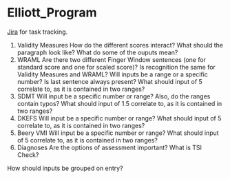 # Elliott_Program

[Jira](https://neuro-report.atlassian.net/jira/software/projects/KAN/boards/1?atlOrigin=eyJpIjoiZmJhNGE0ZWVmZGMxNDQxZDg2MDEwYWFkMTA1NjFmZmYiLCJwIjoiaiJ9) for task tracking.

1. Validity Measures
How do the different scores interact? What should the paragraph look like? What do some of the ouputs mean?
2. WRAML
Are there two different Finger Window sentences (one for standard score and one for scaled score)? Is recognition the same for Validity Measures and WRAML? Will inputs be a range or a specific number? Is last sentence always present? What should input of 5 correlate to, as it is contained in two ranges?
3. SDMT
Will input be a specific number or range? Also, do the ranges contain typos? What should input of 1.5 correlate to, as it is contained in two ranges?
4. DKEFS
Will input be a specific number or range? What should input of 5 correlate to, as it is contained in two ranges?
5. Beery VMI
Will input be a specific number or range? What should input of 5 correlate to, as it is contained in two ranges?
6. Diagnoses
Are the options of assessment important? What is TSI Check?

How should inputs be grouped on entry?

